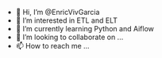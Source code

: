 - 👋 Hi, I’m @EnricVivGarcia
- 👀 I’m interested in ETL and ELT
- 🌱 I’m currently learning Python and Aiflow
- 💞️ I’m looking to collaborate on ...
- 📫 How to reach me ...

<!---
EnricVivGarcia/EnricVivGarcia is a ✨ special ✨ repository because its `README.md` (this file) appears on your GitHub profile.
You can click the Preview link to take a look at your changes.
--->
